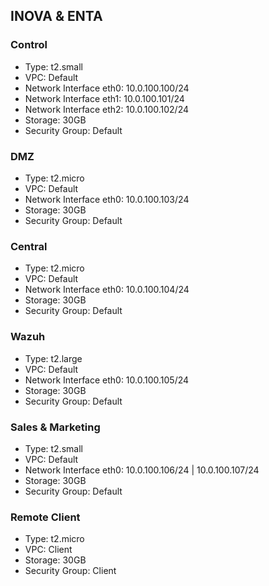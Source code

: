 ## INOVA & ENTA
### Control
* Type: t2.small
* VPC: Default
* Network Interface eth0: 10.0.100.100/24
* Network Interface eth1: 10.0.100.101/24
* Network Interface eth2: 10.0.100.102/24
* Storage: 30GB
* Security Group: Default

### DMZ
* Type: t2.micro
* VPC: Default
* Network Interface eth0: 10.0.100.103/24
* Storage: 30GB
* Security Group: Default

### Central
* Type: t2.micro
* VPC: Default
* Network Interface eth0: 10.0.100.104/24
* Storage: 30GB
* Security Group: Default

### Wazuh
* Type: t2.large
* VPC: Default
* Network Interface eth0: 10.0.100.105/24
* Storage: 30GB
* Security Group: Default

### Sales & Marketing
* Type: t2.small
* VPC: Default
* Network Interface eth0: 10.0.100.106/24 | 10.0.100.107/24
* Storage: 30GB
* Security Group: Default

### Remote Client
* Type: t2.micro
* VPC: Client
* Storage: 30GB
* Security Group: Client
